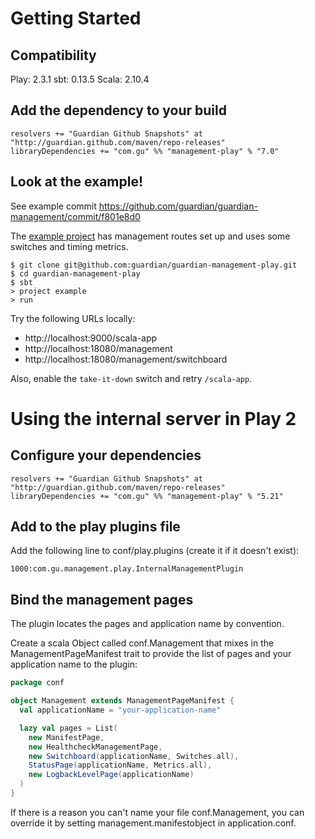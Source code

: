 Getting Started
===============

Compatibility
-------------

Play:  2.3.1
sbt:   0.13.5
Scala: 2.10.4

Add the dependency to your build
-----------------------------------

    resolvers += "Guardian Github Snapshots" at "http://guardian.github.com/maven/repo-releases"
    libraryDependencies += "com.gu" %% "management-play" % "7.0"

Look at the example!
-----------------------

See example commit https://github.com/guardian/guardian-management/commit/f801e8d0

The [example project](https://github.com/guardian/guardian-management-play/tree/master/example) has
management routes set up and uses some switches and timing metrics.

    $ git clone git@github.com:guardian/guardian-management-play.git
    $ cd guardian-management-play
    $ sbt
    > project example
    > run

Try the following URLs locally:

 * http://localhost:9000/scala-app
 * http://localhost:18080/management
 * http://localhost:18080/management/switchboard

Also, enable the `take-it-down` switch and retry `/scala-app`.


Using the internal server in Play 2
===================================

Configure your dependencies
---------------------------

    resolvers += "Guardian Github Snapshots" at "http://guardian.github.com/maven/repo-releases"
    libraryDependencies += "com.gu" %% "management-play" % "5.21"

Add to the play plugins file
----------------------------

Add the following line to conf/play.plugins (create it if it doesn't exist):

    1000:com.gu.management.play.InternalManagementPlugin

Bind the management pages
-------------------------

The plugin locates the pages and application name by convention.

Create a scala Object called conf.Management that mixes in the ManagementPageManifest trait to
provide the list of pages and your application name to the plugin:

```scala
package conf

object Management extends ManagementPageManifest {
  val applicationName = "your-application-name"

  lazy val pages = List(
    new ManifestPage,
    new HealthcheckManagementPage,
    new Switchboard(applicationName, Switches.all),
    StatusPage(applicationName, Metrics.all),
    new LogbackLevelPage(applicationName)
  )
}
```

If there is a reason you can't name your file conf.Management, you can override it
by setting management.manifestobject in application.conf.


